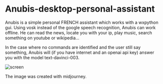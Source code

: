 # Anubis-desktop-personal-assistant
Anubis is a simple personal  FRENCH assistant which works with a wxpython gui. Using vosk instead of the google speech recognition, Anubis can work offline. He can read the news, locate you with your ip, play music, search something on youtube or wikipedia...

In the case where no commands are identified and the user still say something, Anubis will (if you have internet and an openai api key) answer you with the model text-davinci-003.

![screen](https://user-images.githubusercontent.com/104983707/215320339-9fb0afd7-d479-4786-93c7-d2ef4544eeac.PNG)

The image was created with midjourney.
